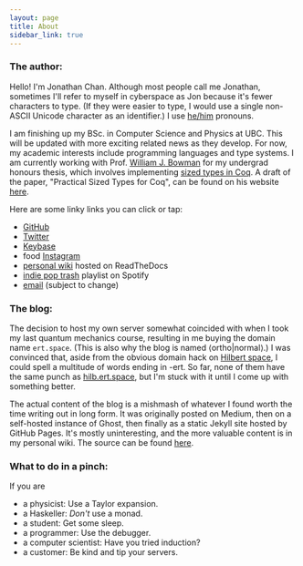 ```yaml
---
layout: page
title: About
sidebar_link: true
---
```


### The author:

Hello! I'm Jonathan Chan. Although most people call me Jonathan, sometimes I'll refer to myself in cyberspace as Jon because it's fewer characters to type. (If they were easier to type, I would use a single non-ASCII Unicode character as an identifier.) I use [he/him](http://pronoun.is/he/him) pronouns.

I am finishing up my BSc. in Computer Science and Physics at UBC. This will be updated with more exciting related news as they develop. For now, my academic interests include programming languages and type systems. I am currently working with Prof. [William J. Bowman](https://www.williamjbowman.com/index.html) for my undergrad honours thesis, which involves implementing [sized types in Coq](https://github.com/coq/coq/wiki/CoqTerminationDiscussion#sized). A draft of the paper, "Practical Sized Types for Coq", can be found on his website [here](https://www.williamjbowman.com/#sized-coq).

Here are some linky links you can click or tap:
* [GitHub](https://github.com/ionathanch)
* [Twitter](https://twitter.com/ionathanch)
* [Keybase](https://keybase.io/ionathan)
* food [Instagram](https://instagram.com/ionchyeats)
* [personal wiki](https://wiki.ert.space/en/latest/) hosted on ReadTheDocs
* [indie pop trash](https://open.spotify.com/playlist/1xCspeZreFZYOg4uyaUC8E) playlist on Spotify
* [email](mailto:jon@alumni.ubc.ca) (subject to change)

### The blog:

The decision to host my own server somewhat coincided with when I took my last quantum mechanics course, resulting in me buying the domain name `ert.space`. (This is also why the blog is named ⟨ortho\|normal⟩.) I was convinced that, aside from the obvious domain hack on [Hilbert space](https://en.wikipedia.org/wiki/Hilbert_space), I could spell a multitude of words ending in -ert. So far, none of them have the same punch as [hilb.ert.space](https://hilb.ert.space), but I'm stuck with it until I come up with something better.

The actual content of the blog is a mishmash of whatever I found worth the time writing out in long form. It was originally posted on Medium, then on a self-hosted instance of Ghost, then finally as a static Jekyll site hosted by GitHub Pages. It's mostly uninteresting, and the more valuable content is in my personal wiki. The source can be found [here](https://github.com/ionathanch/ionathanch.github.io).

### What to do in a pinch:
If you are
* a physicist: Use a Taylor expansion.
* a Haskeller: *Don't* use a monad.
* a student: Get some sleep.
* a programmer: Use the debugger.
* a computer scientist: Have you tried induction?
* a customer: Be kind and tip your servers.
